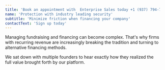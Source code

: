 ```yaml
---
title: 'Book an appointment with  Enterprise Sales today +1 (937) 794-7734'
name: 'Protection with industry leading security'
subtitle: 'Minimize friction when financing your company'
contactText: 'Sign up today'
---
```


Managing fundraising and financing can become complex. That's why firms with recurring revenue are increasingly breaking the tradition and turning to alternative financing methods.

We sat down with multiple founders to hear exactly how they realized the full value brought forth by our platform.

<br/><br/>
<br/>
